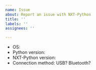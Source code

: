 ```yaml
---
name: Issue
about: Report an issue with NXT-Python
title: ''
labels: ''
assignees: ''

---
```


- OS:
- Python version:
- NXT-Python version:
- Connection method: USB? Bluetooth?
